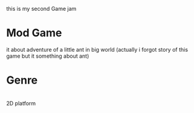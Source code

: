this is my second Game jam <br/>
<h1>Mod Game</h1> it about adventure of a little ant in big world (actually i forgot story of this game but it something about ant)
</br><h1>Genre</h1></br>
2D platform 
